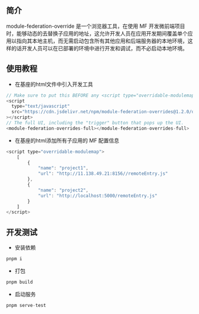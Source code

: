 ## 简介
module-federation-override 是一个浏览器工具，在使用 MF 开发微前端项目时，能够动态的去替换子应用的地址，这允许开发人员在应用开发期间覆盖单个应用以指向其本地主机，而无需启动包含所有其他应用和后端服务器的本地环境，这样的话开发人员可以在已部署的环境中进行开发和调试，而不必启动本地环境。
## 使用教程
- 在基座的html文件中引入开发工具
```javascript
// Make sure to put this BEFORE any <script type="overridable-modulemap"> elements
<script
  type="text/javascript"
  src="https://cdn.jsdelivr.net/npm/module-federation-overrides@1.2.0/dist/index.js"
></script>
// The full UI, including the "trigger" button that pops up the UI.
<module-federation-overrides-full></module-federation-overrides-full>
```
- 在基座的html添加所有子应用的 MF 配置信息
```javascript
<script type="overridable-modulemap">
    [
        {
            "name": "project1",
            "url": "http://11.138.49.21:8156//remoteEntry.js"
        },
        {
            "name": "project2",
            "url": "http://localhost:5000/remoteEntry.js"
        }
    ]
</script>
```
## 开发测试
- 安装依赖 
```javascript 
pnpm i
```
- 打包
```javascript 
pnpm build
```
- 启动服务
```javascript 
pnpm serve-test
```
